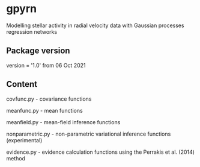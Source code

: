 # gpyrn
Modelling stellar activity in radial velocity data with Gaussian processes regression networks

## Package version
version = '1.0' from 06 Oct 2021

## Content

covfunc.py - covariance functions

meanfunc.py - mean functions

meanfield.py - mean-field inference functions

nonparametric.py - non-parametric variational inference functions (experimental)

evidence.py  - evidence calculation functions using the Perrakis et al. (2014) method



